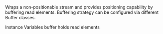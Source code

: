Wraps a non-positionable stream and provides positioning capability by buffering read elements. Buffering strategy can be configured via different Buffer classes.

Instance Variables
	buffer	<Buffer> holds read elements


